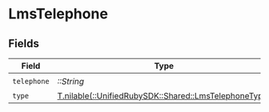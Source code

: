 # LmsTelephone


## Fields

| Field                                                                                            | Type                                                                                             | Required                                                                                         | Description                                                                                      |
| ------------------------------------------------------------------------------------------------ | ------------------------------------------------------------------------------------------------ | ------------------------------------------------------------------------------------------------ | ------------------------------------------------------------------------------------------------ |
| `telephone`                                                                                      | *::String*                                                                                       | :heavy_check_mark:                                                                               | N/A                                                                                              |
| `type`                                                                                           | [T.nilable(::UnifiedRubySDK::Shared::LmsTelephoneType)](../../models/shared/lmstelephonetype.md) | :heavy_minus_sign:                                                                               | N/A                                                                                              |